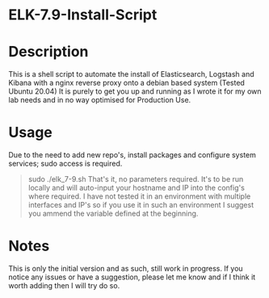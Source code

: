 # ELK-7.9-Install-Script

# Description
This is a shell script to automate the install of Elasticsearch, Logstash and Kibana with a nginx reverse proxy onto a debian based system (Tested Ubuntu 20.04) It is purely to get you up and running as I wrote it for my own lab needs and in no way optimised for Production Use.

# Usage
Due to the need to add new repo's, install packages and configure system services; sudo access is required. 
> sudo ./elk_7-9.sh 
That's it, no parameters required. It's to be run locally and will auto-input your hostname and IP into the config's where required. I have not tested it in an environment with multiple interfaces and IP's so if you use it in such an environment I suggest you ammend the variable defined at the beginning. 

# Notes
This is only the initial version and as such, still work in progress. If you notice any issues or have a suggestion, please let me know and if I think it worth adding then I will try do so.
